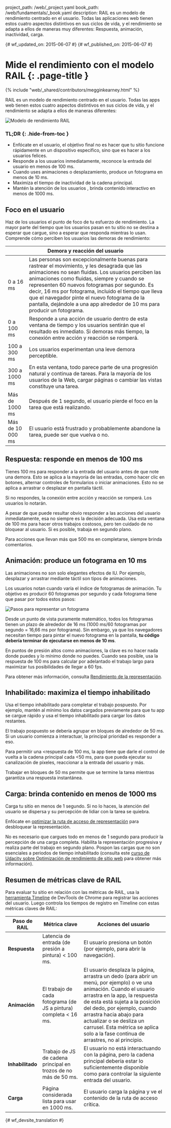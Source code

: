 project_path: /web/_project.yaml
book_path: /web/fundamentals/_book.yaml
description: RAIL es un modelo de rendimiento centrado en el usuario. Todas las aplicaciones web tienen estos cuatro aspectos distintivos en sus ciclos de vida, y el rendimiento se adapta a ellos de maneras muy diferentes: Respuesta, animación, inactividad, carga.

{# wf_updated_on: 2015-06-07 #}
{# wf_published_on: 2015-06-07 #}

# Mide el rendimiento con el modelo RAIL {: .page-title }

{% include "web/_shared/contributors/megginkearney.html" %}

RAIL es un modelo de rendimiento centrado en el usuario. Todas las apps web tienen estos cuatro aspectos distintivos en sus ciclos de vida, y el rendimiento se adapta a ellos de maneras diferentes:

![Modelo de rendimiento RAIL](images/rail.png)


### TL;DR {: .hide-from-toc }

- Enfócate en el usuario, el objetivo final no es hacer que tu sitio funcione rápidamente en un dispositivo específico, sino que es hacer a los usuarios felices.
- Responde a los usuarios inmediatamente, reconoce la entrada del usuario en menos de 100 ms.
- Cuando uses animaciones o desplazamiento, produce un fotograma en menos de 10 ms.
- Maximiza el tiempo de inactividad de la cadena principal.
- Mantén la atención de los usuarios , brinda contenido interactivo en menos de 1000 ms.


## Foco en el usuario

Haz de los usuarios el punto de foco de tu esfuerzo de rendimiento.
La mayor parte del tiempo que los usuarios pasan en tu sitio no se destina a esperar que cargue,
sino a esperar que responda mientras lo usan.
Comprende cómo perciben los usuarios las demoras de rendimiento:

<table class="responsive">
  <thead>
      <th colspan="2">Demora y reacción del usuario</th>
  </thead>
  <tbody>
    <tr>
      <td data-th="Delay">0 a 16 ms</td>
      <td data-th="User Reaction">Las personas son excepcionalmente buenas para rastrear
      el movimiento, y les desagrada que las animaciones no sean fluidas. Los usuarios
      perciben las animaciones como fluidas, siempre y cuando se representen 60 nuevos fotogramas
      por segundo. Es decir, 16 ms por fotograma, incluido el tiempo que lleva que
      el navegador pinte el nuevo fotograma de la pantalla, dejándole a una app
      alrededor de 10 ms para producir un fotograma.</td>
    </tr>
    <tr>
      <td data-th="Delay">0 a 100 ms</td>
      <td data-th="User Reaction">Responde a una acción de usuario dentro de esta ventana de tiempo y los usuarios sentirán que el resultado es inmediato. Si demoras más tiempo, la conexión entre acción y reacción se romperá.</td>
    </tr>
    <tr>
      <td data-th="Delay">100 a 300 ms</td>
      <td data-th="User Reaction">Los usuarios experimentan una leve demora perceptible.</td>
    </tr>
    <tr>
      <td data-th="Delay">300 a 1000 ms</td>
      <td data-th="User Reaction">En esta ventana, todo parece parte de una progresión natural y continua de tareas. Para la mayoría de los usuarios de la Web, cargar páginas o cambiar las vistas constituye una tarea.</td>
    </tr>
    <tr>
      <td data-th="Delay">Más de 1000 ms</td>
      <td data-th="User Reaction">Después de 1 segundo, el usuario pierde el foco en la tarea que está realizando.</td>
    </tr>
    <tr>
      <td data-th="Delay">Más de 10 000 ms</td>
      <td data-th="User Reaction">El usuario está frustrado y probablemente abandone la tarea, puede ser que vuelva o no.</td>
    </tr>
  </tbody>
</table>

## Respuesta: responde en menos de 100 ms

Tienes 100 ms para responder a la entrada del usuario antes de que note una demora.
Esto se aplica a la mayoría de las entradas, como hacer clic en botones, alternar controles
de formularios o iniciar animaciones. Esto no se aplica a arrastrar o
desplazar en pantalla táctil.

Si no respondes, la conexión entre acción y reacción se romperá. Los usuarios lo notarán.

A pesar de que puede resultar obvio responder a las acciones del usuario inmediatamente,
esa no siempre es la decisión adecuada.
Usa esta ventana de 100 ms para hacer otros trabajos costosos, pero ten cuidado de no bloquear al usuario.
Si es posible, trabaja en segundo plano.

Para acciones que llevan más que 500 ms en completarse, siempre brinda comentarios.

## Animación: produce un fotograma en 10 ms

Las animaciones no son solo elegantes efectos de IU. Por ejemplo, desplazar y arrastrar
mediante táctil son tipos de animaciones.

Los usuarios notan cuando varía el índice de fotogramas de animación.
Tu objetivo es producir 60 fotogramas por segundo y cada fotograma tiene que pasar por todos estos pasos:

![Pasos para representar un fotograma](images/render-frame.png)

Desde un punto de vista puramente matemático, todos los fotogramas tienen un plazo de alrededor de 
16 ms (1000 ms/60 fotogramas por segundo = 16,66 ms por fotograma). Sin embargo, ya que
los navegadores necesitan tiempo para pintar el nuevo fotograma en la pantalla, **tu código
debería terminar de ejecutarse en menos de 10 ms**. 

En puntos de presión altos como animaciones, la clave es no hacer nada donde
puedes y lo mínimo donde no puedes. Cuando sea posible, usa la
respuesta de 100 ms para calcular por adelantado el trabajo largo para maximizar tus
posibilidades de llegar a 60 fps.

Para obtener más información, consulta
[Rendimiento de la representación](/web/fundamentals/performance/rendering/).

## Inhabilitado: maximiza el tiempo inhabilitado

Usa el tiempo inhabilitado para completar el trabajo pospuesto. Por ejemplo, mantén al mínimo los datos cargados previamente para que tu app se cargue rápido y usa el tiempo inhabilitado para cargar los datos restantes.

El trabajo pospuesto se debería agrupar en bloques de alrededor de 50 ms. Si un usuario comienza a interactuar, la principal prioridad es responder a eso. 

Para permitir una <respuesta de 100 ms,
la app tiene que darle el control de vuelta a la cadena principal cada <50 ms,
para que pueda ejecutar su canalización de píxeles, reaccionar a la entrada del usuario y más.

Trabajar en bloques de 50 ms permite que se termine la tarea mientras garantiza una respuesta instantánea.

## Carga: brinda contenido en menos de 1000 ms

Carga tu sitio en menos de 1 segundo. Si no lo haces, la atención del usuario se dispersa
y su percepción de lidiar con la tarea se quiebra.

Enfócate en
[optimizar la ruta de acceso de representación](/web/fundamentals/performance/critical-rendering-path/)
para desbloquear la representación.

No es necesario que cargues todo en menos de 1 segundo para producir la percepción de una carga completa. Habilita la representación progresiva y realiza parte del trabajo en segundo plano. Pospon las cargas que no son esenciales a periodos de tiempo inhabilitado (consulta este [curso de Udacity sobre Optimización de rendimiento de sitio web](https://www.udacity.com/course/website-performance-optimization--ud884) para obtener más información).

## Resumen de métricas clave de RAIL

Para evaluar tu sitio en relación con las métricas de RAIL, usa la [herramienta Timeline](/web/tools/chrome-devtools/profile/evaluate-performance/timeline-tool) de DevTools de Chrome para registrar las acciones del usuario. Luego controla los tiempos de registro en Timeline con estas métricas claves de RAIL:

<table>
  <thead>
      <th>Paso de RAIL</th>
      <th>Métrica clave</th>
      <th>Acciones del usuario</th>
  </thead>
  <tbody>
    <tr>
      <td data-th="RAIL Step"><strong>Respuesta</strong></td>
      <td data-th="Key Metric">Latencia de entrada (de presión a pintura) < 100 ms.</td>
      <td data-th="User Test">El usuario presiona un botón (por ejemplo, para abrir la navegación).</td>
    </tr>
    <tr>
      <td data-th="RAIL Step"><strong>Animación</strong></td>
      <td data-th="Key Metric">El trabajo de cada fotograma (de JS a pintura) completa < 16 ms.</td>
      <td data-th="User Test">El usuario desplaza la página, arrastra un dedo (para abrir
        un menú, por ejemplo) o ve una animación. Cuando el usuario arrastra en la app, la
        respuesta de esta está sujeta a la posición del dedo, por ejemplo, cuando arrastra hacia abajo para actualizar
        o se desliza un carrusel. Esta métrica se aplica solo a la fase continua
        de arrastres, no al principio.
      </td>
    </tr>
    <tr>
      <td data-th="RAIL Step"><strong>Inhabilitado</strong></td>
      <td data-th="Key Metric">Trabajo de JS de cadena principal en trozos de no más de 50 ms.</td>
      <td data-th="User Test">El usuario no está interactuando con la página, pero la cadena principal debería estar lo suficientemente disponible como para controlar la siguiente entrada del usuario.</td>
    </tr>
    <tr>
      <td data-th="RAIL Step"><strong>Carga</strong></td>
      <td data-th="Key Metric">Página considerada lista para usar en 1000 ms.</td>
      <td data-th="User Test">El usuario carga la página y ve el contenido de la ruta de acceso crítica.</td>
    </tr>
  </tbody>
</table> 




{# wf_devsite_translation #}
